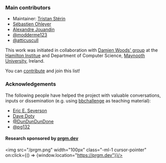 <div class="dark w-full ">
<div class="prose prose-invert text-white -mt-4  xl:justify-start lg:ml-[170px] ml-0 sm:ml-4 font-sans prose-base sm:prose-lg w-full">
<div class="leading-normal ">
<div>

### Main contributors

- Maintainer: [Tristan Stérin](https://dna.hamilton.ie/tsterin)
- [Sébastien Ohleyer](https://prgm.dev/sebastien)
- [Alexandre Jouandin](https://prgm.dev/alexandre)
- [@modderme123](https://github.com/modderme123)
- [@atticuscull](https://github.com/atticuscull)

This work was initiated in collaboration with [Damien Woods' group](https://dna.hamilton.ie) at the [Hamilton Institue](https://www.maynoothuniversity.ie/hamilton) and Department of Computer Science, [Maynooth University](https://www.maynoothuniversity.ie/), Ireland.

You can <a href="/contribute" rel="external">contribute</a> and join this list!

### Acknowledgements

The following people have helped the project with valuable conversations, inputs or dissemination (e.g. using [bbchallenge](https://bbchallenge.org) as teaching material):

- [Eric E. Severson](https://github.com/EricESeverson)
- [Dave Doty](https://web.cs.ucdavis.edu/~doty/)
- [@DunDunDunDone](https://github.com/DunDunDunDone)
- [@pg132](https://github.com/pg132)

#### Research sponsored by [prgm.dev](https://prgm.dev)
<!-- using a link messes with my layout so I use on:click -->
<img src="/prgm.png" width="100px" class="-ml-1 cursor-pointer" on:click={() => {window.location="https://prgm.dev"}}/>

</div>
</div>
</div>
</div>